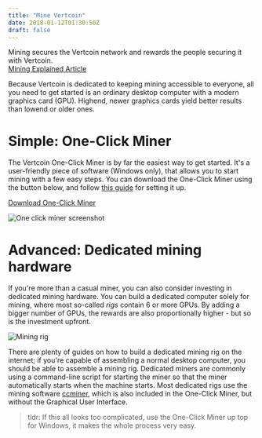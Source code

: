 ```yaml
---
title: "Mine Vertcoin"
date: 2018-01-12T01:30:50Z
draft: false
---
```



Mining secures the Vertcoin network and rewards the people securing it with Vertcoin.<br>
[Mining Explained Article](/whatismining)

Because Vertcoin is dedicated to keeping mining accessible to everyone, all you need to get started is an ordinary desktop computer with a modern graphics card (GPU). Highend, newer graphics cards yield better results than lowend or older ones. 

# Simple: One-Click Miner

The Vertcoin One-Click Miner is by far the easiest way to get started. It's a user-friendly piece of software (Windows only), that allows you to start mining with a few easy steps. You can download the One-Click Miner using the button below, and follow <a href="https://medium.com/vertcoin-blog/updated-vertcoin-one-click-miner-ocm-setup-b7052a4664c9" target="_blank">this guide</a> for setting it up.

<a href="https://github.com/vertcoin/One-Click-Miner/releases" target="_blank">Download One-Click Miner</a>

![One click miner screenshot](/images/oneclickminer.png)


# Advanced: Dedicated mining hardware

If you're more than a casual miner, you can also consider investing in dedicated mining hardware. You can build a dedicated computer solely for mining, where most so-called _rigs_ contain 6 or more GPUs. By adding a bigger number of GPUs, the rewards are also proportionally higher - but so is the investment upfront. 

![Mining rig](/images/miningrig.jpg)

There are plenty of guides on how to build a dedicated mining rig on the internet; if you're capable of assembling a normal desktop computer, you should be able to assemble a mining rig. Dedicated miners are commonly using a command-line script for starting the miner so that the miner automatically starts when the machine starts. Most dedicated rigs use the mining software <a href="https://github.com/tpruvot/ccminer" target="_blank">ccminer</a>, which is also included in the One-Click Miner, but without the Graphical User Interface.

> tldr: If this all looks too complicated, use the One-Click Miner up top for Windows, it makes the whole process very easy.


